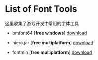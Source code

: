 # List of Font Tools
这里收集了游戏开发中常用的字体工具

* bmfont64  [**free windows**]
[download](https://www.angelcode.com/products/bmfont/)

* hiero.jar  [**free multiplatform**]
[download](https://libgdx.badlogicgames.com/old-site/releases/)

* fontmin  [**free multiplatform**]
[download](http://ecomfe.github.io/fontmin/)
